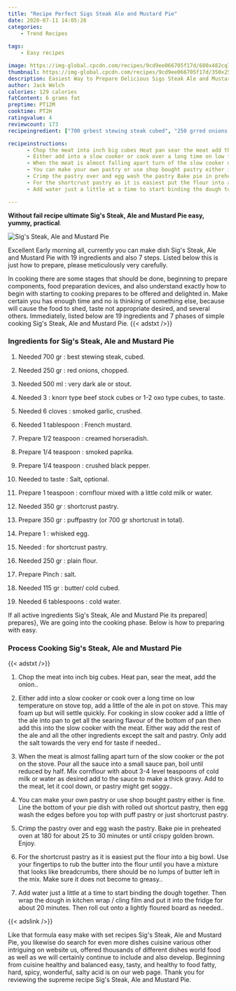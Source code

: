 ```yaml
---
title: "Recipe Perfect Sigs Steak Ale and Mustard Pie"
date: 2020-07-11 14:05:28
categories:
    - Trend Recipes
    
tags:
    - Easy recipes

image: https://img-global.cpcdn.com/recipes/9cd9ee066705f17d/680x482cq70/sigs-steak-ale-and-mustard-pie-recipe-main-photo.jpg
thumbnail: https://img-global.cpcdn.com/recipes/9cd9ee066705f17d/350x250cq70/sigs-steak-ale-and-mustard-pie-recipe-main-photo.jpg
description: Easiest Way to Prepare Delicious Sigs Steak Ale and Mustard Pie with 19 ingredients and 7 stages of easy cooking.
author: Jack Welch
calories: 129 calories
fatContent: 6 grams fat
preptime: PT12M
cooktime: PT2H
ratingvalue: 4
reviewcount: 173
recipeingredient: ["700 grbest stewing steak cubed", "250 grred onions chopped", "500 mlvery dark ale or stout", "3knorr type beef stock cubes or 12 oxo type cubes to taste", "6 clovessmoked garlic crushed", "1 tablespoonFrench mustard", "1/2 teaspooncreamed horseradish", "1/4 teaspoonsmoked paprika", "1/4 teaspooncrushed black pepper", "to tasteSalt optional", "1 teaspooncornflour mixed with a little cold milk or water", "350 grshortcrust pastry", "350 grpuffpastry or 700 gr shortcrust in total", "1whisked egg", "for shortcrust pastry", "250 grplain flour", "Pinchsalt", "115 grbutter cold cubed", "6 tablespoonscold water"]

recipeinstructions: 
      - Chop the meat into inch big cubes Heat pan sear the meat add the onion 
      - Either add into a slow cooker or cook over a long time on low temperature on stove top add a little of the ale in pot on stove This may foam up but will settle quickly For cooking in slow cooker add a little of the ale into pan to get all the searing flavour of the bottom of pan then add this into the slow cooker with the meat Either way add the rest of the ale and all the other ingredients except the salt and pastry Only add the salt towards the very end for taste if needed 
      - When the meat is almost falling apart turn of the slow cooker or the pot on the stove Pour all the sauce into a small sauce pan boil until reduced by half Mix cornflour with about 34 level teaspoons of cold milk or water as desired add to the sauce to make a thick gravy Add to the meat let it cool down or pastry might get soggy 
      - You can make your own pastry or use shop bought pastry either is fine Line the bottom of your pie dish with rolled out shortcut pastry then egg wash the edges before you top with puff pastry or just shortcrust pastry 
      - Crimp the pastry over and egg wash the pastry Bake pie in preheated oven at 180 for about 25 to 30 minutes or until crispy golden brown Enjoy 
      - For the shortcrust pastry as it is easiest put the flour into a big bowl Use your fingertips to rub the butter into the flour until you have a mixture that looks like breadcrumbs there should be no lumps of butter left in the mix Make sure it does not become to greasy 
      - Add water just a little at a time to start binding the dough together Then wrap the dough in kitchen wrap  cling film and put it into the fridge for about 20 minutes Then roll out onto a lightly floured board as needed

---
```




**Without fail recipe ultimate Sig&#39;s Steak, Ale and Mustard Pie easy, yummy, practical**. 


![Sig&#39;s Steak, Ale and Mustard Pie](https://img-global.cpcdn.com/recipes/9cd9ee066705f17d/680x482cq70/sigs-steak-ale-and-mustard-pie-recipe-main-photo.jpg "Sig&#39;s Steak, Ale and Mustard Pie")




Excellent Early morning all, currently you can make dish Sig&#39;s Steak, Ale and Mustard Pie with 19 ingredients and also 7 steps. Listed below this is just how to prepare, please meticulously very carefully.

In cooking there are some stages that should be done, beginning to prepare components, food preparation devices, and also understand exactly how to begin with starting to cooking prepares to be offered and delighted in. Make certain you has enough time and no is thinking of something else, because will cause the food to shed, taste not appropriate desired, and several others. Immediately, listed below are 19 ingredients and 7 phases of simple cooking Sig&#39;s Steak, Ale and Mustard Pie.
{{< adstxt />}}

### Ingredients for Sig&#39;s Steak, Ale and Mustard Pie


1. Needed 700 gr : best stewing steak, cubed.

1. Needed 250 gr : red onions, chopped.

1. Needed 500 ml : very dark ale or stout.

1. Needed 3 : knorr type beef stock cubes or 1-2 oxo type cubes, to taste.

1. Needed 6 cloves : smoked garlic, crushed.

1. Needed 1 tablespoon : French mustard.

1. Prepare 1/2 teaspoon : creamed horseradish.

1. Prepare 1/4 teaspoon : smoked paprika.

1. Prepare 1/4 teaspoon : crushed black pepper.

1. Needed to taste : Salt, optional.

1. Prepare 1 teaspoon : cornflour mixed with a little cold milk or water.

1. Needed 350 gr : shortcrust pastry.

1. Prepare 350 gr : puffpastry (or 700 gr shortcrust in total).

1. Prepare 1 : whisked egg.

1. Needed  : for shortcrust pastry.

1. Needed 250 gr : plain flour.

1. Prepare Pinch : salt.

1. Needed 115 gr : butter/ cold cubed.

1. Needed 6 tablespoons : cold water.



If all active ingredients Sig&#39;s Steak, Ale and Mustard Pie its prepared| prepares}, We are going into the cooking phase. Below is how to preparing with easy.

### Process Cooking Sig&#39;s Steak, Ale and Mustard Pie

{{< adstxt />}}


1. Chop the meat into inch big cubes. Heat pan, sear the meat, add the onion..



1. Either add into a slow cooker or cook over a long time on low temperature on stove top, add a little of the ale in pot on stove. This may foam up but will settle quickly. For cooking in slow cooker add a little of the ale into pan to get all the searing flavour of the bottom of pan then add this into the slow cooker with the meat. Either way add the rest of the ale and all the other ingredients except the salt and pastry. Only add the salt towards the very end for taste if needed..



1. When the meat is almost falling apart turn of the slow cooker or the pot on the stove. Pour all the sauce into a small sauce pan, boil until reduced by half. Mix cornflour with about 3-4 level teaspoons of cold milk or water as desired add to the sauce to make a thick gravy. Add to the meat, let it cool down, or pastry might get soggy..



1. You can make your own pastry or use shop bought pastry either is fine. Line the bottom of your pie dish with rolled out shortcut pastry, then egg wash the edges before you top with puff pastry or just shortcrust pastry.



1. Crimp the pastry over and egg wash the pastry. Bake pie in preheated oven at 180 for about 25 to 30 minutes or until crispy golden brown. Enjoy.



1. For the shortcrust pastry as it is easiest put the flour into a big bowl. Use your fingertips to rub the butter into the flour until you have a mixture that looks like breadcrumbs, there should be no lumps of butter left in the mix. Make sure it does not become to greasy..



1. Add water just a little at a time to start binding the dough together. Then wrap the dough in kitchen wrap / cling film and put it into the fridge for about 20 minutes. Then roll out onto a lightly floured board as needed..





{{< adslink />}}

Like that formula easy make with set recipes Sig&#39;s Steak, Ale and Mustard Pie, you likewise do search for even more dishes cuisine various other intriguing on website us, offered thousands of different dishes world food as well as we will certainly continue to include and also develop. Beginning from cuisine healthy and balanced easy, tasty, and healthy to food fatty, hard, spicy, wonderful, salty acid is on our web page. Thank you for reviewing the supreme recipe Sig&#39;s Steak, Ale and Mustard Pie.
